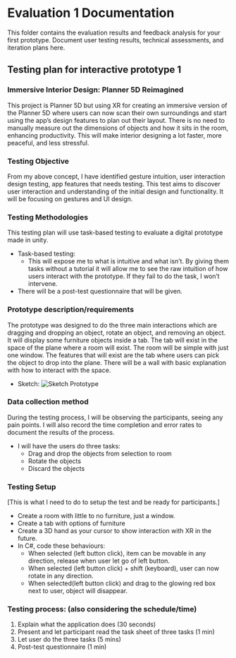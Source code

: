 # Evaluation 1 Documentation

This folder contains the evaluation results and feedback analysis for your first prototype. Document user testing results, technical assessments, and iteration plans here. 

## Testing plan for interactive prototype 1
### Immersive Interior Design: Planner 5D Reimagined

This project is Planner 5D but using XR for creating an immersive version of the Planner 5D where users can now scan their own surroundings and start using the app’s design features to plan out their layout. There is no need to manually measure out the dimensions of objects and how it sits in the room, enhancing productivity. This will make interior designing a lot faster, more peaceful, and less stressful.

### Testing Objective
From my above concept, I have identified gesture intuition, user interaction design testing, app features that needs testing. 
This test aims to discover user interaction and understanding of the initial design and functionality. It will be focusing on gestures and UI design.

### Testing Methodologies
This testing plan will use task-based testing to evaluate a digital prototype made in unity. 
- Task-based testing:
    - This will expose me to what is intuitive and what isn’t. By giving them tasks without a tutorial it will allow me to see the raw intuition of how users interact with the prototype. If they fail to do the task, I won’t intervene.
- There will be a post-test questionnaire that will be given. 

### Prototype description/requirements
The prototype was designed to do the three main interactions which are dragging and dropping an object, rotate an object, and removing an object. 
It will display some furniture objects inside a tab. The tab will exist in the space of the plane where a room will exist. The room will be simple with just one window. The features that will exist are the tab where users can pick the object to drop into the plane. There will be a wall with basic explanation with how to interact with the space. 
- Sketch:
  ![Sketch Prototype](/images/sketch.png)
 
### Data collection method
During the testing process, I will be observing the participants, seeing any pain points. I will also record the time completion and error rates to document the results of the process.
- I will have the users do three tasks:
    - Drag and drop the objects from selection to room
    - Rotate the objects
    - Discard the objects

### Testing Setup
[This is what I need to do to setup the test and be ready for participants.]
- Create a room with little to no furniture, just a window.
- Create a tab with options of furniture
- Create a 3D hand as your cursor to show interaction with XR in the future. 
- In C#, code these behaviours:
    - When selected (left button click), item can be movable in any direction, release when user let go of left button.
    - When selected (left button click) + shift (keyboard), user can now rotate in any direction.
    - When selected(left button click) and drag to the glowing red box next to user, object will disappear.

### Testing process: (also considering the schedule/time)
1.	Explain what the application does (30 seconds)
2.	Present and let participant read the task sheet of three tasks (1 min)
3.	Let user do the three tasks (5 mins)
4.	Post-test questionnaire (1 min)
